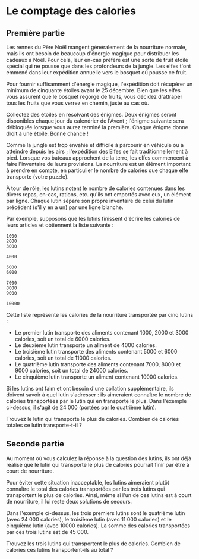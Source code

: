 # Le comptage des calories

## Première partie 

Les rennes du Père Noël mangent généralement de la nourriture normale, mais ils ont besoin de beaucoup d'énergie magique pour distribuer les cadeaux à Noël. Pour cela, leur en-cas préféré est une sorte de fruit étoilé spécial qui ne pousse que dans les profondeurs de la jungle. Les elfes t'ont emmené dans leur expédition annuelle vers le bosquet où pousse ce fruit.

Pour fournir suffisamment d'énergie magique, l'expédition doit récupérer un minimum de cinquante étoiles avant le 25 décembre. Bien que les elfes vous assurent que le bosquet regorge de fruits, vous décidez d'attraper tous les fruits que vous verrez en chemin, juste au cas où.

Collectez des étoiles en résolvant des énigmes. Deux énigmes seront disponibles chaque jour du calendrier de l'Avent ; l'énigme suivante sera débloquée lorsque vous aurez terminé la première. Chaque énigme donne droit à une étoile. Bonne chance !

Comme la jungle est trop envahie et difficile à parcourir en véhicule ou à atteindre depuis les airs ; l'expédition des Elfes se fait traditionnellement à pied. Lorsque vos bateaux approchent de la terre, les elfes commencent à faire l'inventaire de leurs provisions. La nourriture est un élément important à prendre en compte, en particulier le nombre de calories que chaque elfe transporte (votre puzzle).

À tour de rôle, les lutins notent le nombre de calories contenues dans les divers repas, en-cas, rations, etc. qu'ils ont emportés avec eux, un élément par ligne. Chaque lutin sépare son propre inventaire de celui du lutin précédent (s'il y en a un) par une ligne blanche.

Par exemple, supposons que les lutins finissent d'écrire les calories de leurs articles et obtiennent la liste suivante :

```t̀xt
1000
2000
3000

4000

5000
6000

7000
8000
9000

10000
```

Cette liste représente les calories de la nourriture transportée par cinq lutins :

- Le premier lutin transporte des aliments contenant 1000, 2000 et 3000 calories, soit un total de 6000 calories.
- Le deuxième lutin transporte un aliment de 4000 calories.
- Le troisième lutin transporte des aliments contenant 5000 et 6000 calories, soit un total de 11000 calories.
- Le quatrième lutin transporte des aliments contenant 7000, 8000 et 9000 calories, soit un total de 24000 calories.
- Le cinquième lutin transporte un aliment contenant 10000 calories.

Si les lutins ont faim et ont besoin d'une collation supplémentaire, ils doivent savoir à quel lutin s'adresser : ils aimeraient connaître le nombre de calories transportées par le lutin qui en transporte le plus. Dans l'exemple ci-dessus, il s'agit de 24 000 (portées par le quatrième lutin).

Trouvez le lutin qui transporte le plus de calories. Combien de calories totales ce lutin transporte-t-il ?

## Seconde partie

Au moment où vous calculez la réponse à la question des lutins, ils ont déjà réalisé que le lutin qui transporte le plus de calories pourrait finir par être à court de nourriture.

Pour éviter cette situation inacceptable, les lutins aimeraient plutôt connaître le total des calories transportées par les trois lutins qui transportent le plus de calories. Ainsi, même si l'un de ces lutins est à court de nourriture, il lui reste deux solutions de secours.

Dans l'exemple ci-dessus, les trois premiers lutins sont le quatrième lutin (avec 24 000 calories), le troisième lutin (avec 11 000 calories) et le cinquième lutin (avec 10000 calories). La somme des calories transportées par ces trois lutins est de 45 000.

Trouvez les trois lutins qui transportent le plus de calories. Combien de calories ces lutins transportent-ils au total ?

